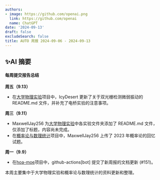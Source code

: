 ```yaml
---
authors:
- image: https://github.com/openai.png
  link: https://github.com/openai
  name: ChatGPT
date: '2024-09-13'
draft: false
excludeSearch: false
title: AUTO 周报 2024-09-06 - 2024-09-13
---
```


## ✨AI 摘要

#### 每周提交报告总结

**周五（9.13）**
- 在[大学物理实验](https://github.com/HITSZ-OpenAuto/PHYS1002)项目中，IcyDesert 更新了关于双光栅检测微弱振动的 README.md 文件，并补充了电桥实验的注意事项。

**周三（9.11）**
- MaxwellJay256 为[大学物理实验](https://github.com/HITSZ-OpenAuto/PHYS1002)中各实验文件夹添加了 README.md 文件，仅添加了标题，内容尚未完成。
- 在[概率论与数理统计](https://github.com/HITSZ-OpenAuto/MATH1004)项目中，MaxwellJay256 上传了 2023 年概率论的回忆试题。

**周一（9.9）**
- 在[hoa-moe](https://github.com/HITSZ-OpenAuto/hoa-moe)项目中，github-actions[bot] 提交了新周报的文档更新 (#151)。 

本周主要集中于大学物理实验和概率论与数理统计的资料更新和整理。

